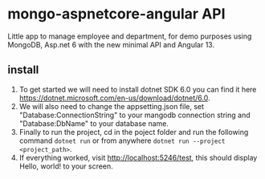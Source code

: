 # mongo-aspnetcore-angular API

Little app to manage employee and department, for demo purposes using MongoDB, Asp.net 6 with the new minimal API and Angular 13.

## install

1. To get started we will need to install dotnet SDK 6.0 you can find it here <https://dotnet.microsoft.com/en-us/download/dotnet/6.0>.
2. We will also need to change the appsetting.json file, set "Database:ConnectionString" to your mangodb connection string and "Database:DbName" to your database name.
5. Finally to run the project, cd in the poject folder and run the following command ``dotnet run`` or from anywhere ``dotnet run --project <project_path>``.
6. If everything worked, visit <http://localhost:5246/test>, this should display Hello, world! to your screen.
